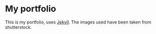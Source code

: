 # My portfolio
This is my portfolio, uses [Jekyll](http://jekyllrb.com/).
The images used have been taken from shutterstock.

